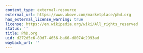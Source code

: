 ```yaml
---
content_type: external-resource
external_url: https://www.above.com/marketplace/phd.org
has_external_license_warning: true
license: https://en.wikipedia.org/wiki/All_rights_reserved
status: ''
title: PhD.org
uid: d272d5c6-89d7-4656-ba66-d8074c2993ad
wayback_url: ''
---
```

